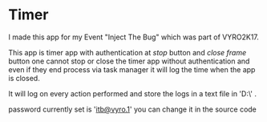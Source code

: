 # Timer

I made this app for my Event "Inject The Bug" which was part of VYRO2K17.

This app is timer app with authentication at *stop* button and *close frame* button one cannot stop or close the timer app without authentication and even if they end process via task manager it will log the time when the app is closed.

It will log on every action performed and store the logs in a text file in 'D:\\' .

password currently set is 'itb@vyro.1' you can change it in the source code
